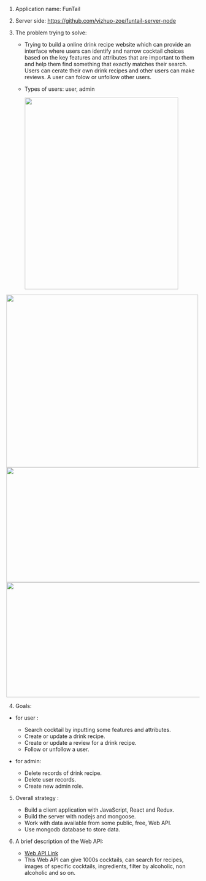 1. Application name: FunTail

2. Server side: https://github.com/yizhuo-zoe/funtail-server-node

3. The problem trying to solve:
   - Trying to build a online drink recipe website which can provide an interface where users can identify and narrow cocktail choices based on the key features and attributes that are important to them and help them find something that exactly matches their search. Users can cerate their own drink recipes and other users can make reviews. A user can folow or unfollow other users.
   
   - Types of users: user, admin

     <img src="https://user-images.githubusercontent.com/72764920/117737947-c0626880-b1af-11eb-9104-6b3c9302cd9d.png" width="400" height="500" />
<img src="https://user-images.githubusercontent.com/72764920/117738879-e0932700-b1b1-11eb-8733-ccf0f7811b92.png" width="500" height="450" />
<img src="https://user-images.githubusercontent.com/72764920/117738975-218b3b80-b1b2-11eb-861f-d223aec31b84.png" width="550" height="300" />
<img src="https://user-images.githubusercontent.com/72764920/117738981-26e88600-b1b2-11eb-9a78-ebe0bbb0f892.png" width="550" height="300" />

4. Goals:
  - for user : 
    - Search cocktail by inputting some features and attributes.
    - Create or update a drink recipe.
    - Create or update a review for a drink recipe.
    - Follow or unfollow a user.

  - for admin:
    - Delete records of drink recipe.
    - Delete user records.
    - Create new admin role.
    
5. Overall strategy :
   - Build a client application with JavaScript, React and Redux.  
   - Build the server with nodejs and mongoose.
   - Work with data available from some public, free, Web API.
   - Use mongodb database to store data.
 
6. A brief description of the Web API:
   - [Web API Link](https://www.thecocktaildb.com/api.php)
   - This Web API can give 1000s cocktails, can search for recipes, images of specific cocktails, ingredients, filter by alcoholic, non alcoholic and so on.

